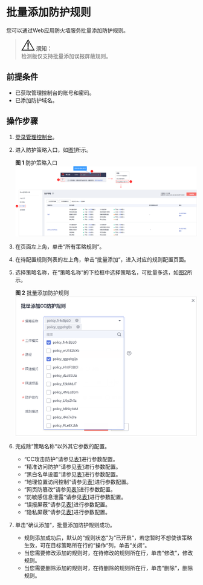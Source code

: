 # 批量添加防护规则<a name="waf_01_0061"></a>

您可以通过Web应用防火墙服务批量添加防护规则。

>![](public_sys-resources/icon-notice.gif) **须知：**   
>检测版仅支持批量添加误报屏蔽规则。  

## 前提条件<a name="section1084284643216"></a>

-   已获取管理控制台的账号和密码。
-   已添加防护域名。

## 操作步骤<a name="section1837918913347"></a>

1.  [登录管理控制台](https://console.huaweicloud.com/?locale=zh-cn)。
2.  进入防护策略入口，如[图1](#zh-cn_topic_0118640874_fig4185340104311)所示。

    **图 1**  防护策略入口<a name="zh-cn_topic_0118640874_fig4185340104311"></a>  
    ![](figures/防护策略入口.png "防护策略入口")

3.  在页面左上角，单击“所有策略规则“。
4.  在待配置规则列表的左上角，单击“批量添加“，进入对应的规则配置页面。
5.  选择策略名称，在“策略名称“的下拉框中选择策略名，可批量多选，如[图2](#fig196561326114814)所示。

    **图 2**  批量添加防护规则<a name="fig196561326114814"></a>  
    ![](figures/批量添加防护规则.png "批量添加防护规则")

6.  完成除“策略名称“以外其它参数的配置。
    -   “CC攻击防护“请参见[表1](配置CC攻击防护规则.md#table1173915209149)进行参数配置。
    -   “精准访问防护“请参见[表1](配置精准访问防护规则.md#table2299936310457)进行参数配置。
    -   “黑白名单设置“请参见[表1](配置黑白名单规则.md#table147241231818)进行参数配置。
    -   “地理位置访问控制“请参见[表1](配置地理位置访问控制规则.md#table4696626918715)进行参数配置。
    -   “网页防篡改“请参见[表1](配置网页防篡改规则.md#table2046816299203)进行参数配置。
    -   “防敏感信息泄露“请参见[表1](配置防敏感信息泄露规则.md#table242612276178)进行参数配置。
    -   “误报屏蔽“请参见[表1](配置误报屏蔽规则.md#table15761232696)进行参数配置。
    -   “隐私屏蔽“请参见[表1](配置隐私屏蔽规则.md#table4696626918715)进行参数配置。

7.  单击“确认添加“，批量添加防护规则成功。
    -   规则添加成功后，默认的“规则状态“为“已开启“，若您暂时不想使该策略生效，可在目标策略所在行的“操作“列，单击“关闭“。
    -   当您需要修改添加的规则时，在待修改的规则所在行，单击“修改“，修改规则。
    -   当您需要删除添加的规则时，在待删除的规则所在行，单击“删除“，删除规则。


